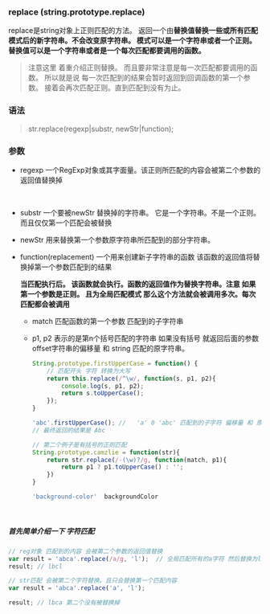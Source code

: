 ### replace  (string.prototype.replace)

replace是string对象上正则匹配的方法。   返回一个由**替换值替换一些或所有匹配模式后的新字符串。不会改变原字符串。 模式可以是一个字符串或者一个正则。 替换值可以是一个字符串或者是一个每次匹配都要调用的函数。**

> 注意这里 着重介绍正则替换。  而且要非常注意是每一次匹配都要调用的函数。 所以就是说 每一次匹配到的结果会暂时返回到回调函数的第一个参数。 接着会再次匹配正则。直到匹配到没有为止。



### 语法

>str.replace(regexp|substr, newStr|function);



### 参数

* regexp 一个RegExp对象或其字面量。该正则所匹配的内容会被第二个参数的返回值替换掉

  ​

* substr 一个要被newStr 替换掉的字符串。 它是一个字符串。不是一个正则。 而且仅仅第一个匹配会被替换



* newStr 用来替换第一个参数原字符串所匹配到的部分字符串。 



* function(replacement) 一个用来创建新子字符串的函数 该函数的返回值将替换掉第一个参数匹配到的结果

  **当匹配执行后。 该函数就会执行。函数的返回值作为替换字符串。注意 如果第一个参数是正则。 且为全局匹配模式 那么这个方法就会被调用多次。每次匹配都会被调用**

  * match 匹配函数的第一个参数 匹配到的子字符串 

  * p1, p2  表示的是第n个括号匹配的字符串 如果没有括号 就返回后面的参数 offset字符串的偏移量 和 string 匹配的原字符串。

    ```javascript
    String.prototype.firstUpperCase = function() {
        // 匹配开头 字符 转换为大写
      	return this.replace(/^\w/, function(s, p1, p2){
          	console.log(s, p1, p2);
            return s.toUpperCase();
        });
    }

    'abc'.firstUpperCase(); //   'a' 0 'abc' 匹配到的子字符 偏移量 和 原字符
    // 最终返回的结果是 Abc

    // 第二个例子是有括号的正则匹配
    String.prototype.camzlie = function(str){
        return str.replace(/-(\w)?/g, function(match, p1){
            return p1 ? p1.toUpperCase() : '';
        })
    }

    'background-color'  backgroundColor
    ```

    ​



##### 首先简单介绍一下 字符匹配

```javascript
// reg对象 匹配到的内容 会被第二个参数的返回值替换
var result = 'abca'.replace(/a/g, 'l');  // 全局匹配所有的a字符 然后替换为l
result; // lbcl

// str匹配 会被第二个字符替换。且只会替换第一个匹配内容
var result = 'abca'.replace('a', 'l');

result; // lbca 第二个没有被替换掉

```













































